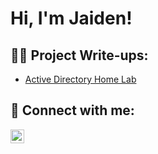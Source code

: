 <h1>Hi, I'm Jaiden! </h1>

<h2>👨‍💻 Project Write-ups:</h2>

- [Active Directory Home Lab](https://github.com/LassairJ/LABURL)



<h2> 🤳 Connect with me:</h2>

[<img align="left" alt="JaidenLassair | LinkedIn" width="22px" src="https://cdn.jsdelivr.net/npm/simple-icons@v3/icons/linkedin.svg" />][linkedin]

[linkedin]: https://www.linkedin.com/in/jaiden-lassair/

<!--
**lassairj/lassairj** is a ✨ _special_ ✨ repository because its `README.md` (this file) appears on your GitHub profile.

Here are some ideas to get you started:

- 🔭 I’m currently working on ...
- 🌱 I’m currently learning ...
- 👯 I’m looking to collaborate on ...
- 🤔 I’m looking for help with ...
- 💬 Ask me about ...
- 📫 How to reach me: ...
- 😄 Pronouns: ...
- ⚡ Fun fact: ...
-->
